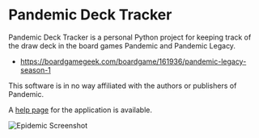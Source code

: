 # Pandemic Deck Tracker
Pandemic Deck Tracker is a personal Python project for keeping track of the draw deck in the board games Pandemic and Pandemic Legacy.

- https://boardgamegeek.com/boardgame/161936/pandemic-legacy-season-1

This software is in no way affiliated with the authors or publishers of Pandemic.

A [help page](https://github.com/Merkwurdichliebe/Pandemic-Tracker/wiki) for the application is available.

![Epidemic Screenshot](https://github.com/Merkwurdichliebe/Pandemic-Tracker/blob/master/docs/epidemic-screen.jpg?raw=true)
